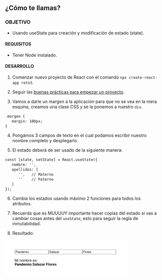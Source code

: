 ## ¿Cómo te llamas?

### OBJETIVO
- Usando useState para creación y modificación de estado (state).

#### REQUISITOS 
- Tener Node instalado.

#### DESARROLLO

1. Comenzar nuevo proyecto de React con el comando `npx create-react-app reto3`.

2. Seguir las [buenas prácticas para empezar un proyecto](../../BuenasPracticas/EmpezandoProyectos/Readme.md).

3. Vamos a darle un margen a la aplicación para que no se vea en la mera esquina, creamos una clase CSS y se la ponemos a nuestro `div`.
```
.margen {
   margin: 100px;
}
``` 

4. Pongámos 3 campos de texto en el cual podamos escribir nuestro nombre completo y desplegarlo.

5. El estado deberá de ser usado de la siguiente manera:
```
const [state, setState] = React.useState({
   nombre: '',
   apellidos: [
      '',   // Materno
      ''    // Paterno
   ]
});
``` 

6. Cambia los estados usando máximo 2 funciones para todos los atributos.

7. Recuerda que es MUUUUY importante hacer copias del estado si vas a cambiar cosas antes del `useState`, esto para seguir la regla de inmutabilidad.

8. Resultado:
<img src="./public/resultado.png" width="400">
